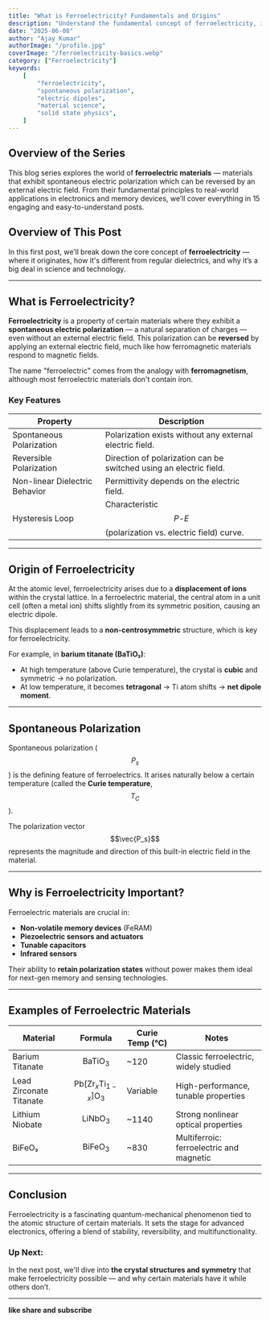 ```yaml
---
title: "What is Ferroelectricity? Fundamentals and Origins"
description: "Understand the fundamental concept of ferroelectricity, its origins, and how it relates to modern materials science and physics."
date: "2025-06-08"
author: "Ajay Kumar"
authorImage: "/profile.jpg"
coverImage: "/ferroelectricity-basics.webp"
category: ["Ferroelectricity"]
keywords:
    [
        "ferroelectricity",
        "spontaneous polarization",
        "electric dipoles",
        "material science",
        "solid state physics",
    ]
---
```


## Overview of the Series

This blog series explores the world of **ferroelectric materials** — materials that exhibit spontaneous electric polarization which can be reversed by an external electric field. From their fundamental principles to real-world applications in electronics and memory devices, we’ll cover everything in 15 engaging and easy-to-understand posts.

## Overview of This Post

In this first post, we’ll break down the core concept of **ferroelectricity** — where it originates, how it's different from regular dielectrics, and why it’s a big deal in science and technology.

---

## What is Ferroelectricity?

**Ferroelectricity** is a property of certain materials where they exhibit a **spontaneous electric polarization** — a natural separation of charges — even without an external electric field. This polarization can be **reversed** by applying an external electric field, much like how ferromagnetic materials respond to magnetic fields.

The name "ferroelectric" comes from the analogy with **ferromagnetism**, although most ferroelectric materials don't contain iron.

### Key Features

| Property                       | Description                                                            |
| ------------------------------ | ---------------------------------------------------------------------- |
| Spontaneous Polarization       | Polarization exists without any external electric field.               |
| Reversible Polarization        | Direction of polarization can be switched using an electric field.     |
| Non-linear Dielectric Behavior | Permittivity depends on the electric field.                            |
| Hysteresis Loop                | Characteristic $$P\text{-}E$$ (polarization vs. electric field) curve. |

---

## Origin of Ferroelectricity

At the atomic level, ferroelectricity arises due to a **displacement of ions** within the crystal lattice. In a ferroelectric material, the central atom in a unit cell (often a metal ion) shifts slightly from its symmetric position, causing an electric dipole.

This displacement leads to a **non-centrosymmetric** structure, which is key for ferroelectricity.

For example, in **barium titanate (BaTiO₃)**:

-   At high temperature (above Curie temperature), the crystal is **cubic** and symmetric → no polarization.
-   At low temperature, it becomes **tetragonal** → Ti atom shifts → **net dipole moment**.

---

## Spontaneous Polarization

Spontaneous polarization ($$P_s$$) is the defining feature of ferroelectrics. It arises naturally below a certain temperature (called the **Curie temperature**, $$T_C$$).

The polarization vector $$\vec{P_s}$$ represents the magnitude and direction of this built-in electric field in the material.

---

## Why is Ferroelectricity Important?

Ferroelectric materials are crucial in:

-   **Non-volatile memory devices** (FeRAM)
-   **Piezoelectric sensors and actuators**
-   **Tunable capacitors**
-   **Infrared sensors**

Their ability to **retain polarization states** without power makes them ideal for next-gen memory and sensing technologies.

---

## Examples of Ferroelectric Materials

| Material                | Formula                                      | Curie Temp (°C) | Notes                                    |
| ----------------------- | -------------------------------------------- | --------------- | ---------------------------------------- |
| Barium Titanate         | $$\text{BaTiO}_3$$                           | ~120            | Classic ferroelectric, widely studied    |
| Lead Zirconate Titanate | $$\text{Pb[Zr}_x\text{Ti}_{1-x}\text{]O}_3$$ | Variable        | High-performance, tunable properties     |
| Lithium Niobate         | $$\text{LiNbO}_3$$                           | ~1140           | Strong nonlinear optical properties      |
| BiFeO₃                  | $$\text{BiFeO}_3$$                           | ~830            | Multiferroic: ferroelectric and magnetic |

---

## Conclusion

Ferroelectricity is a fascinating quantum-mechanical phenomenon tied to the atomic structure of certain materials. It sets the stage for advanced electronics, offering a blend of stability, reversibility, and multifunctionality.

### Up Next:

In the next post, we'll dive into **the crystal structures and symmetry** that make ferroelectricity possible — and why certain materials have it while others don’t.

---

**like share and subscribe**
